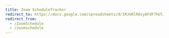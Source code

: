 ```yaml
---
title: Zoom ScheduleTracker
redirect_to: https://docs.google.com/spreadsheets/d/1RJGRlR0zyAFdF7hUlIoIh1DV2e7k-CG5OlfTQbGgcoo/edit?usp=sharing
redirect_from: 
  - /ZoomSchedule
  - /zoomschedule
---
```

